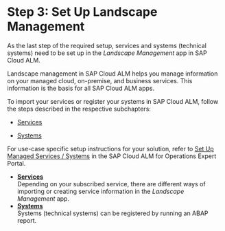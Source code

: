 <!-- loio23f1c49b224b4f17b2d959e01ae9c930 -->

# Step 3: Set Up Landscape Management

As the last step of the required setup, services and systems \(technical systems\) need to be set up in the *Landscape Management* app in SAP Cloud ALM.

Landscape management in SAP Cloud ALM helps you manage information on your managed cloud, on-premise, and business services. This information is the basis for all SAP Cloud ALM apps.

To import your services or register your systems in SAP Cloud ALM, follow the steps described in the respective subchapters:

-   [Services](services-d5f36cc.md)

-   [Systems](systems-d9d672a.md)


For use-case specific setup instructions for your solution, refer to [Set Up Managed Services / Systems](https://support.sap.com/en/alm/sap-cloud-alm/operations/expert-portal/setup-managed-services.html) in the SAP Cloud ALM for Operations Expert Portal.

-   **[Services](services-d5f36cc.md "Depending on your subscribed service, there are different ways of importing or creating
		service information in the Landscape Management app.")**  
Depending on your subscribed service, there are different ways of importing or creating service information in the *Landscape Management* app.
-   **[Systems](systems-d9d672a.md "Systems (technical systems) can be registered by running an ABAP report.")**  
Systems \(technical systems\) can be registered by running an ABAP report.

